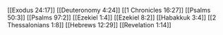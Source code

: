 [[Exodus 24:17]]
[[Deuteronomy 4:24]]
[[1 Chronicles 16:27]]
[[Psalms 50:3]]
[[Psalms 97:2]]
[[Ezekiel 1:4]]
[[Ezekiel 8:2]]
[[Habakkuk 3:4]]
[[2 Thessalonians 1:8]]
[[Hebrews 12:29]]
[[Revelation 1:14]]
